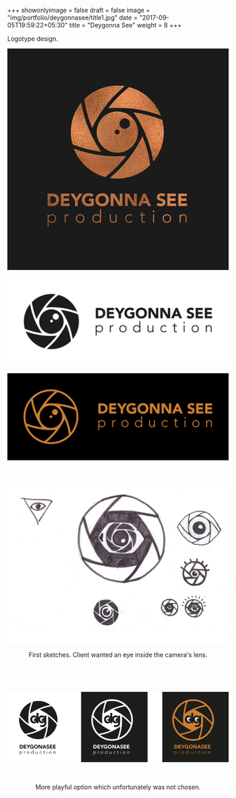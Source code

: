 +++
showonlyimage = false
draft = false
image = "img/portfolio/deygonnasee/title1.jpg"
date = "2017-09-05T19:59:22+05:30"
title = "Deygonna See"
weight = 8
+++

Logotype design.

<!--more-->

![Deygonna See logotype bronze](/img/portfolio/deygonnasee/title1.jpg)

![Deygonna See logotype black white](/img/portfolio/deygonnasee/logo-dgs3.png)

![Deygonna See logotype line](/img/portfolio/deygonnasee/logo-dgs9.png)

&nbsp;

![4](/img/portfolio/deygonnasee/dgs-sketches.jpg)

<p style="text-align: center;">First sketches. Client wanted an eye inside the camera's lens.</p>

&nbsp;

&nbsp;

![Deygonna See logotype line](/img/portfolio/deygonnasee/logo-dg-2.png)

&nbsp;
<p style="text-align: center;">More playful option which unfortunately was not chosen.</p>
